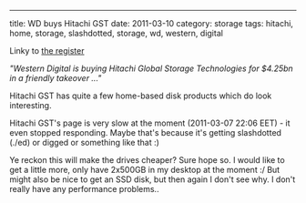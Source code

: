 ---
title: WD buys Hitachi GST
date: 2011-03-10
category: storage
tags: hitachi, home, storage, slashdotted, storage, wd, western, digital

Linky to [the register](http://www.theregister.co.uk/2011/03/07/wd_buys_hitsachi_gst/ "wd buys hitsachi gst on theregister")

_"Western Digital is buying Hitachi Global Storage Technologies for $4.25bn in a friendly takeover ..."_

Hitachi GST has quite a few home-based disk products which do look interesting.

Hitachi GST's page is very slow at the moment (2011-03-07 22:06 EET) - it even stopped responding. Maybe that's because it's getting slashdotted (./ed) or digged or something like that :)

Ye reckon this will make the drives cheaper? Sure hope so. I would like to get a little more, only have 2x500GB in my desktop at the moment :/ But might also be nice to get an SSD disk, but then again I don't see why. I don't really have any performance problems..
